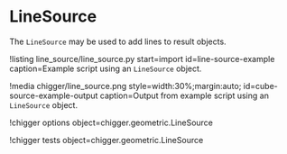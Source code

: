 # LineSource

The `LineSource` may be used to add lines to result objects.

!listing line_source/line_source.py
         start=import
         id=line-source-example
         caption=Example script using an `LineSource` object.

!media chigger/line_source.png
       style=width:30%;margin:auto;
       id=cube-source-example-output
       caption=Output from example script using an `LineSource` object.

!chigger options object=chigger.geometric.LineSource

!chigger tests object=chigger.geometric.LineSource
